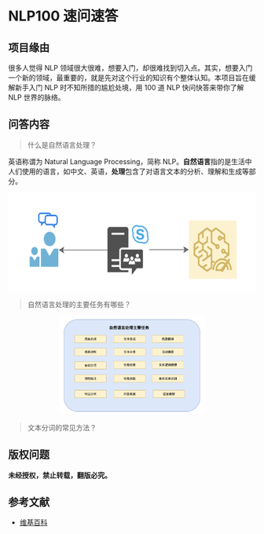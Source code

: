 # NLP100 速问速答 

## 项目缘由

很多人觉得 NLP 领域很大很难，想要入门，却很难找到切入点。其实，想要入门一个新的领域，最重要的，就是先对这个行业的知识有个整体认知。本项目旨在缓解新手入门 NLP 时不知所措的尴尬处境，用 100 道 NLP 快问快答来带你了解 NLP 世界的脉络。

## 问答内容

> 什么是自然语言处理？

英语称谓为 Natural Language Processing，简称 NLP。**自然语言**指的是生活中人们使用的语言，如中文、英语，**处理**包含了对语言文本的分析、理解和生成等部分。

<div align="center"><img src="images/001.png" height="200"></div>

> 自然语言处理的主要任务有哪些？

<div align="center"><img src="images/002.png" height="200"></div>

> 文本分词的常见方法？



## 版权问题

**未经授权，禁止转载，翻版必究。**

## 参考文献

- [维基百科](https://zh.wikipedia.org/wiki/%E8%87%AA%E7%84%B6%E8%AF%AD%E8%A8%80%E5%A4%84%E7%90%86)
